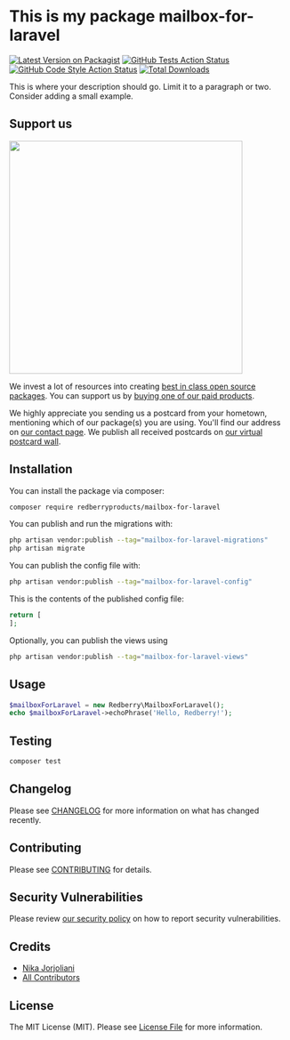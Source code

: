 # This is my package mailbox-for-laravel

[![Latest Version on Packagist](https://img.shields.io/packagist/v/redberryproducts/mailbox-for-laravel.svg?style=flat-square)](https://packagist.org/packages/redberryproducts/mailbox-for-laravel)
[![GitHub Tests Action Status](https://img.shields.io/github/actions/workflow/status/redberryproducts/mailbox-for-laravel/run-tests.yml?branch=main&label=tests&style=flat-square)](https://github.com/redberryproducts/mailbox-for-laravel/actions?query=workflow%3Arun-tests+branch%3Amain)
[![GitHub Code Style Action Status](https://img.shields.io/github/actions/workflow/status/redberryproducts/mailbox-for-laravel/fix-php-code-style-issues.yml?branch=main&label=code%20style&style=flat-square)](https://github.com/redberryproducts/mailbox-for-laravel/actions?query=workflow%3A"Fix+PHP+code+style+issues"+branch%3Amain)
[![Total Downloads](https://img.shields.io/packagist/dt/redberryproducts/mailbox-for-laravel.svg?style=flat-square)](https://packagist.org/packages/redberryproducts/mailbox-for-laravel)

This is where your description should go. Limit it to a paragraph or two. Consider adding a small example.

## Support us

[<img src="https://github-ads.s3.eu-central-1.amazonaws.com/mailbox-for-laravel.jpg?t=1" width="419px" />](https://spatie.be/github-ad-click/mailbox-for-laravel)

We invest a lot of resources into creating [best in class open source packages](https://spatie.be/open-source). You can support us by [buying one of our paid products](https://spatie.be/open-source/support-us).

We highly appreciate you sending us a postcard from your hometown, mentioning which of our package(s) you are using. You'll find our address on [our contact page](https://spatie.be/about-us). We publish all received postcards on [our virtual postcard wall](https://spatie.be/open-source/postcards).

## Installation

You can install the package via composer:

```bash
composer require redberryproducts/mailbox-for-laravel
```

You can publish and run the migrations with:

```bash
php artisan vendor:publish --tag="mailbox-for-laravel-migrations"
php artisan migrate
```

You can publish the config file with:

```bash
php artisan vendor:publish --tag="mailbox-for-laravel-config"
```

This is the contents of the published config file:

```php
return [
];
```

Optionally, you can publish the views using

```bash
php artisan vendor:publish --tag="mailbox-for-laravel-views"
```

## Usage

```php
$mailboxForLaravel = new Redberry\MailboxForLaravel();
echo $mailboxForLaravel->echoPhrase('Hello, Redberry!');
```

## Testing

```bash
composer test
```

## Changelog

Please see [CHANGELOG](CHANGELOG.md) for more information on what has changed recently.

## Contributing

Please see [CONTRIBUTING](CONTRIBUTING.md) for details.

## Security Vulnerabilities

Please review [our security policy](../../security/policy) on how to report security vulnerabilities.

## Credits

- [Nika Jorjoliani](https://github.com/nikajorjika)
- [All Contributors](../../contributors)

## License

The MIT License (MIT). Please see [License File](LICENSE.md) for more information.
